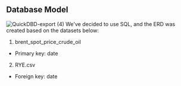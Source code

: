 ## Database Model
![QuickDBD-export (4)](https://user-images.githubusercontent.com/93500353/160300393-b3a25750-6784-4f6e-9fc3-88d0cbebad3e.png)
We've decided to use SQL, and the ERD was created based on the datasets below:
1. brent_spot_price_crude_oil
* Primary key: date
2. RYE.csv
* Foreign key: date
